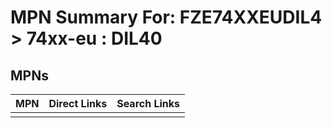 



# MPN Summary For: FZE74XXEUDIL4 > 74xx-eu : DIL40

## MPNs
  

|MPN|Direct Links|Search Links|
| :--- | :--- | :--- |
||||
